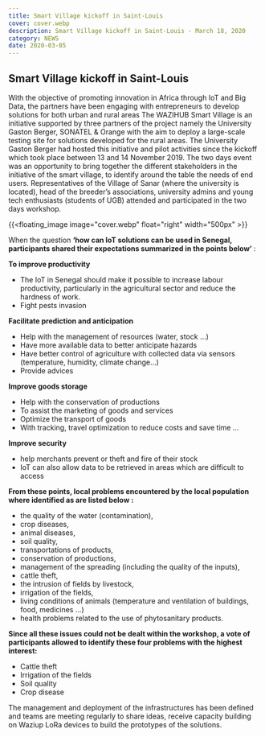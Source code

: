 ```yaml
---
title: Smart Village kickoff in Saint-Louis
cover: cover.webp
description: Smart Village kickoff in Saint-Louis - March 18, 2020
category: NEWS
date: 2020-03-05
---
```


## Smart Village kickoff in Saint-Louis


With the objective of promoting innovation in Africa through IoT and Big Data, the partners have been engaging with entrepreneurs to develop solutions for both urban and rural areas
The WAZIHUB Smart Village is an initiative supported by three partners of the project namely the University Gaston Berger, SONATEL & Orange with the aim to deploy a large-scale testing site for solutions developed for the rural areas.
The University Gaston Berger had hosted this initiative and pilot activities since the kickoff which took place between 13 and 14 November 2019. The two days event was an opportunity to bring together the different stakeholders in the initiative of the smart village, to identify around the table the needs of end users.
Representatives of the Village of Sanar (where the university is located), head of the breeder’s associations, university admins and young tech enthusiasts (students of UGB) attended and participated in the two days workshop.

<!-- ![image](cover.webp) -->
{{<floating_image image="cover.webp" float="right" width="500px" >}}

When the question **‘how can IoT solutions can be used in Senegal, participants shared their expectations  summarized in the points below’** :

**To improve productivity**

- The IoT in Senegal should make it possible to increase labour productivity, particularly in the agricultural sector and reduce the hardness of work.
- Fight pests invasion

**Facilitate prediction and anticipation**

- Help with the management of resources (water, stock …)
- Have more available data to better anticipate hazards
- Have better control of agriculture with collected data via sensors (temperature, humidity, climate change…)
- Provide advices

**Improve goods storage**

- Help with the conservation of productions
- To assist the marketing of goods and services
- Optimize the transport of goods
- With tracking, travel optimization to reduce costs and save time …

**Improve security**

- help merchants prevent or theft and fire of their stock
- IoT can also allow data to be retrieved in areas which are difficult to access

**From these points, local problems encountered by the local population where identified as are listed below :**

- the quality of the water (contamination),
- crop diseases,
- animal diseases,
- soil quality,
- transportations of products,
- conservation of productions,
- management of the spreading (including the quality of the inputs),
- cattle theft,
- the intrusion of fields by livestock,
- irrigation of the fields,
- living conditions of animals (temperature and ventilation of buildings, food, medicines …)
- health problems related to the use of phytosanitary products.

**Since all these issues could not be dealt within the workshop, a vote of participants allowed to identify these four problems with the highest interest:**


- Cattle theft
- Irrigation of the fields
- Soil quality
- Crop disease


The management and deployment of the infrastructures has been defined and teams are meeting regularly to share ideas, receive capacity building on Waziup LoRa devices to build the prototypes of the solutions.
